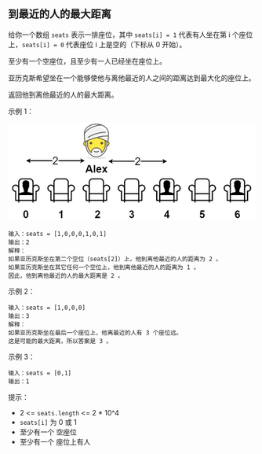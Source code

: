 ## 到最近的人的最大距离

给你一个数组 `seats` 表示一排座位，其中 `seats[i] = 1` 代表有人坐在第 i 个座位上，`seats[i] = 0` 代表座位 i 上是空的（下标从 0 开始）。

至少有一个空座位，且至少有一人已经坐在座位上。

亚历克斯希望坐在一个能够使他与离他最近的人之间的距离达到最大化的座位上。

返回他到离他最近的人的最大距离。


示例 1：

![](../images/849.maximize-distance-to-closest-person.png)
```
输入：seats = [1,0,0,0,1,0,1]
输出：2
解释：
如果亚历克斯坐在第二个空位（seats[2]）上，他到离他最近的人的距离为 2 。
如果亚历克斯坐在其它任何一个空位上，他到离他最近的人的距离为 1 。
因此，他到离他最近的人的最大距离是 2 。
```

示例 2：

```
输入：seats = [1,0,0,0]
输出：3
解释：
如果亚历克斯坐在最后一个座位上，他离最近的人有 3 个座位远。
这是可能的最大距离，所以答案是 3 。
```

示例 3：

```
输入：seats = [0,1]
输出：1
```

提示：

* 2 <= `seats.length` <= 2 * 10^4
* `seats[i]` 为 0 或 1
* 至少有一个 空座位
* 至少有一个 座位上有人